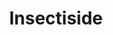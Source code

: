 ---
ee_id: '8'
site: '1'
type: '2'
url: 1991-001-insectiside
title: Insectiside
year: '1991'
display_year: '1991'
medium: Video
dims: ''
pitch: "​Live concert by my sister and I's band."
ps: "​Yeah,....this is how we used to spend our time in the suburbs of Buffalo New
  York. "
live_url: ''
related: ''
youtube: https://www.youtube.com/playlist?list=PLIVciZ6unaZRXnGdIy4PaG-tbbj-T6bkz
related_code: ''
imgs: insectiside-1991-001-still-3-database-ih.jpg
subheading: ''
download: ''
add_credit: ''
commission: ''
layout: things-i-made
---